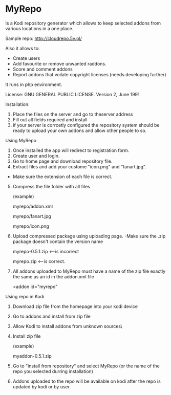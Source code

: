 # MyRepo
Is a Kodi repository generator which allows to keep selected addons from various locations in a one place.

Sample repo: http://cloudrepo.5v.pl/

Also it allows to:
- Create users
- Add favourite  or remove unwanted raddons.
- Score and comment addons
- Report addons that voilate copyright licenses (needs developing further)

It runs in php environment.

License: GNU GENERAL PUBLIC LICENSE. Version 2, June 1991

Installation:
1. Place the files on the server and go to theserver address
2. Fill out all fields required and install
3. if your server is corrcetly configured the repository system should be ready to upload your own addons and allow other people to so.

Using MyRepo
1. Once installed the app will redirect to registration form.
2. Create user and login.
3. Go to home page and download repository file.
4. Extract files and add your custome "icon.png" and "fanart.jpg".
  - Make sure the extension of each file is correct.
5. Compress the file folder with all files

    (example)
    
    myrepo/addon.xml
    
    myrepo/fanart.jpg
    
    myrepo/icon.png
    
6. Upload compressed package using uploading page.
  -Make sure the .zip package doesn't contain the version name
  
    myrepo-0.5.1.zip <--is incorrect
    
    myrepo.zip <--is correct.
    
7. All addons uploaded to MyRepo must have a name of the zip file  exactly the same as an id in the addon.xml file

    <addon id="myrepo"

   
Using repo in Kodi
1. Download zip file from the homepage into your kodi device
2. Go to addons and install from zip file
3. Allow Kodi to install addons from unknown sources\
4. Install zip file

   (example)
   
   myaddon-0.5.1.zip
5. Go to "install from repository" and select MyRepo (or the name of the repo you selected durring installation)
6. Addons uploaded to the repo will be available on kodi after the repo is updated by kodi or by user.
 


